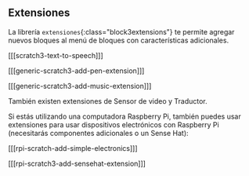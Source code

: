 ## Extensiones

La librería `extensiones`{:class="block3extensions"} te permite agregar nuevos bloques al menú de bloques con características adicionales.

[[[scratch3-text-to-speech]]]

[[[generic-scratch3-add-pen-extension]]]

[[[generic-scratch3-add-music-extension]]]

También existen extensiones de Sensor de video y Traductor.

Si estás utilizando una computadora Raspberry Pi, también puedes usar extensiones para usar dispositivos electrónicos con Raspberry Pi (necesitarás componentes adicionales o un Sense Hat):

[[[rpi-scratch-add-simple-electronics]]]

[[[rpi-scratch3-add-sensehat-extension]]]
